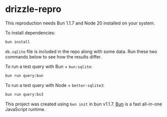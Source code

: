 # drizzle-repro

This reproduction needs Bun 1.1.7 and Node 20 installed on your system.

To install dependencies:

```bash
bun install
```

`db.sqlite` file is included in the repo along with some data. Run these two commands below to see how the results differ.

To run a test query with Bun + `bun:sqlite`:

```bash
bun run query:bun
```

To run a test query with Node + `better-sqlite3`:

```bash
bun run query:bs3
```

This project was created using `bun init` in bun v1.1.7. [Bun](https://bun.sh) is a fast all-in-one JavaScript runtime.
